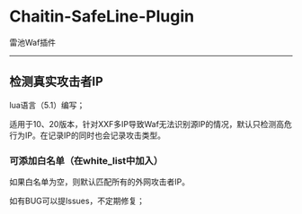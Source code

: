 # Chaitin-SafeLine-Plugin

雷池Waf插件

--- 

## 检测真实攻击者IP

lua语言（5.1）编写；

适用于10、20版本，针对XXF多IP导致Waf无法识别源IP的情况，默认只检测高危行为IP。在记录IP的同时也会记录攻击类型。

### 可添加白名单（在white_list中加入）

如果白名单为空，则默认匹配所有的外网攻击者IP。

如有BUG可以提Issues，不定期修复；

